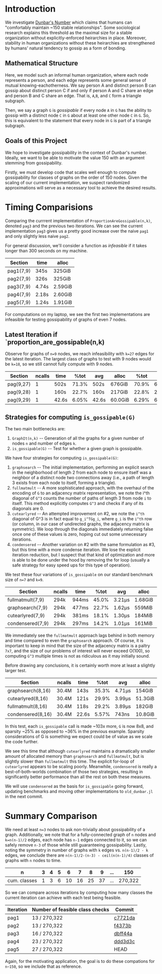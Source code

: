 
# Introduction 

We investigate [Dunbar's Number](https://en.wikipedia.org/wiki/Dunbar%27s_number) which claims that humans can "comfortably maintain ~150 stable relationships".  Some sociological research explains this threshold as the maximal size for a stable organization without explicitly-enforced heirarchies in place.  Moreover, stability in human organizations without these heirarchies are strengthened by humans' natural tendency to gossip as a form of bonding.

## Mathematical Structure

Here, we model such an informal human organization, where each node represents a person, and each edge represents some general sense of mutual knowing-eachotherness.  We say person A and distinct person B can gossip about distinct person C if and only if person A and C share an edge and person B and C share an edge.  That is, `A`,`B`, and `C` form a triangle subgraph.

Then, we say a graph `G` is *gossipable* if every node `A` in `G` has the ability to gossip with a distinct node `C` in `G` about at least one other node `C` in `G`. 
So, this is equivalent to the statement that every node in `G` is part of a triangle subgraph.

## Goals of this Project
We hope to investigate gossipability in the context of Dunbar's number.  Ideally, we want to be able to motivate the value 150 with an argument stemming from gossipability.  

Firstly, we must develop code that scales well enough to compute gossipability for classes of graphs on the order of 150 nodes.  Given the scaling of our current implementation, we suspect randomized approximations will serve as a necessary tool to achieve the desired results.


# Timing Comparisions
Comparing the currrent implementation of `ProportionAreGossipable(n,k)`, denoted `pag3` and the previous two iterations.
We can see the current implementation `pag3` gives us a pretty good increase over the naive `pag1` and only slightly less naive `pag2`.

For general discussion, we'll consider a function as  *infeasible* if it takes longer than 300 seconds on my machine.

 Section   |  time |   alloc 
 ----------|-------|---------
 pag1(7,9) |  345s |  325GiB 
 pag2(7,9) |  326s |  325GiB 
 pag3(7,9) | 4.74s | 2.59GiB 
 pag4(7,9) | 2.18s | 2.60GiB 
 pag5(7,9) | 1.24s | 1.91GiB

For computations on my laptop, we see the first two implementations are infeasible for testing gossipability of graphs of even 7 nodes.


## Latest Iteration if `proportion_are_gossipable(n,k)

Observe for graphs of `n=9` nodes, we reach infeasibility with `k=27` edges for the latest iteration.  The largest class of graphs to test with 9 nodes would be `k=18`, so we still cannot fully compute with 9 nodes.

Section |    ncalls |    time |  %tot |    avg |    alloc |  %tot |     avg
-|-|-|-|-|-|-|--------------------------------------------------------------------
pag(9,27) |       1 |    502s | 71.3% |   502s |   676GiB | 70.9% |  676GiB
pag(9,28) |       1 |    160s | 22.7% |   160s |   217GiB | 22.8% |  217GiB
pag(9,29) |       1 |   42.6s | 6.05% |  42.6s |  60.0GiB | 6.29% | 60.0GiB

## Strategies for computing `is_gossipable(G)`

The two main bottlenecks are: 
1. `GraphIt(n,k)` -- Generation of all the graphs for a given number of nodes `n` and number of edges `k`.   
2. `is_gossipable(G)` -- Test for whether a given graph is gossipable.

We have four strategies for computing `is_gossipable(G)`:
1. `graphsearch` -- The initial implementation, performing an explicit search in the neighborhood of length 2 from each node to ensure itself was a neighbor of a distinct node two connections away (i.e., a path of length 3 exists from each node to itself, forming a triangle).
2. `fullmatmult` -- A more sophisticated approach, with the overhaul of the encoding of `G` to an adjacency matrix representation, we note the i^th diagonal of `G^3` counts the number of paths of length 3 from node `i` to itself.  This method explicitly computes `G^3` and checks if any of its diagonals are 0.
3. `cutearlyred` -- An attempted improvement on #2, we note the `i^th` diagonal of G^3 is in fact equal to `g_i^TGg_i`, where `g_i` is the `i^th` row (or column, in our case of undirected graphs, the adjacency matrix is symmetric).  We loop through the diagonals immediately returning false once one of these values is zero, hoping cut out some unnecessary iterations.
4. `condensered` -- Another variation on #2 with the same formulation as #3, but this time with a more condense iteration.  We lose the explicit iteration reduction, but I suspect that that kind of optimization and more is able to be done under the hood by removing the for loop (usually a safe strategy for easy speed ups for this type of operation). 

We test these four variations of `is_gossipable` on our standard benchmark size of `n=7` and `k=9`.
 
Section           |  ncalls |   time |  %tot |    avg |    alloc |  %tot |     avg
------------------|---------|--------|-------|--------|----------|-------|-----
 fullmatmult(7,9) |    294k |  944ms | 45.0% | 3.21μs |  1.68GiB | 65.6% | 6.00KiB
 graphsearch(7,9) |    294k |  477ms | 22.7% | 1.62μs |   559MiB | 21.3% | 1.95KiB
 cutearlyred(7,9) |    294k |  381ms | 18.1% | 1.30μs |   184MiB | 7.01% |    656B
 condensered(7,9) |    294k |  297ms | 14.2% | 1.01μs |   161MiB | 6.13% |    574B

We immediately see the `fullmatmult` approach lags behind in both memory and time compared to even the `graphsearch` approach.  Of course, it is important to keep in mind that the size of the adjacency matrix is a paltry `7x7`, and the size of our problems of interest will never exceed O(100), so computing `G^3` multiple times is not as ridiculous as it may initially sound.

Before drawing any conclusions, it is certainly worth more at least a slightly larger test. 

 Section           |  ncalls |   time |  %tot |    avg |    alloc |  %tot |     avg
-------------------|---------|--------|-------|--------|----------|-------|----
 graphsearch(8,16) |   30.4M |   143s | 35.3% | 4.71μs |   154GiB | 38.8% | 5.32KiB
 cutearlyred(8,16) |   30.4M |   121s | 29.9% | 3.99μs |  51.3GiB | 12.9% | 1.77KiB
 fullmatmult(8,16) |   30.4M |   118s | 29.2% | 3.89μs |   182GiB | 45.6% | 6.27KiB
 condensered(8,16) |   30.4M |  22.6s | 5.57% |  743ns |  10.8GiB | 2.72% |    382B

In this test, each `is_gossipable` call is made ~103x more, `G` is now 8x8, and sparsity ~25% as opposed to ~36% in the previous example.  Sparsity considerations of G is something we expect could be of value as we scale the code further.

We see this time that although `cutearlyred` maintains a dramatically smaller amount of allocated memory than `graphsearch` and `fullmatmult`, but is slightly slower than `fullmatmult` this time.  The explicit for-loop of `cutearlyred` appears to be scaling poorly.  Meanwhile, `condensered` is really a best-of-both-worlds combination of those two strategies, resulting in significantly better performance than all the rest on both these measures.

We will use `condensered` as the basis for `is_gossipable` going forward, updating benchmarks and moving other implementations to `old_dunbar.jl` in the next commit.

# Summary Comparison

We need at least `n=3` nodes to ask non-trivially about gossipability of a graph.  Additionally, we note that for a fully-connected graph of `n` nodes and `k=n(n-1)/2` edges, each node has `n-1` edges connected to it, so we can safely remove `n-3` of those while still guaranteeing gossipability.  Lastly, noting the symmetry in number of graphs with `k` edges vs. `n(n-1)/2 - k` edges, we conclude there are `n(n-1)/2-(n-3) - ceil(n(n-1)/4)` classes of graphs with `n` nodes to time.


n            | 3| 4| 5| 6| 7| 8| 9|...|150
-------------|--|--|--|--|--|--|--|---|-------
cum. classes | 1| 3| 6|10|16|25|37|...|270,322


So we can compare across iterations by computing how many classes the current iteration can achieve with each test being feasible.

Iteration | Number of feasible class checks| Commit
----------|--------------------------------|--------
pag1      | 13 / 270,322                   | [c7721da](https://github.com/bkaperick/Dunbar/commit/c7721da)
pag2      | 13 / 270,322                   | [f4373b](https://github.com/bkaperick/Dunbar/commit/f4373b)
pag3      | 16 / 270,322                   | [dbff44a](https://github.com/bkaperick/Dunbar/commit/dbff44a)
pag4      | 23 / 270,322                   | [ddd3d3c](https://github.com/bkaperick/Dunbar/commit/ddd3d3c)
pag5      | 27 / 270,322                   | HEAD

Again, for the motivating application, the goal is to do these compations for `n~150`, so we include that as reference.



